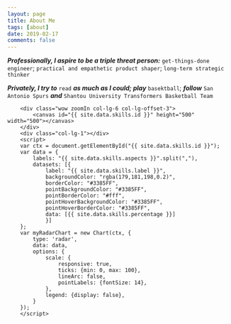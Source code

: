 ```yaml
---	
layout: page
title: About Me	
tags: [about]	
date: 2019-02-17	
comments: false	
---
```

    
***Professionally, I aspire to be a triple threat person:*** `get-things-done engineer`; `practical and empathetic product shaper`; `long-term strategic thinker`

***Privately, I try to*** `read` ***as much as I could; play*** `basektball`; ***follow*** `San Antonio Spurs` ***and*** `Shantou University Transformers Basketball Team`


        <div class="wow zoomIn col-lg-6 col-lg-offset-3">
            <canvas id="{{ site.data.skills.id }}" height="500" width="500"></canvas>
        </div>
        <div class="col-lg-1"></div>
        <script>
        var ctx = document.getElementById("{{ site.data.skills.id }}");
        var data = {
            labels: "{{ site.data.skills.aspects }}".split(","),
            datasets: [{
                label: "{{ site.data.skills.label }}",
                backgroundColor: "rgba(179,181,198,0.2)",
                borderColor: "#3385FF",
                pointBackgroundColor: "#3385FF",
                pointBorderColor: "#fff",
                pointHoverBackgroundColor: "#3385FF",
                pointHoverBorderColor: "#3385FF",
                data: [{{ site.data.skills.percentage }}]
                }]
        };
        var myRadarChart = new Chart(ctx, {
            type: 'radar',
            data: data,
            options: {
                scale: {
                    responsive: true,
                    ticks: {min: 0, max: 100},
                    lineArc: false,
                    pointLabels: {fontSize: 14},
                },
                legend: {display: false},
            }
        });
        </script>

